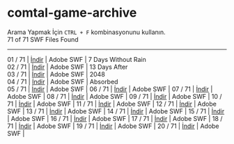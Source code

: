 # comtal-game-archive

Arama Yapmak İçin `CTRL + F` kombinasyonunu kullanın. <br/>
71 of 71 SWF Files Found

--------------------------- 

01 / 71 | [İndir](/g/7-days-without-rain.swf) | Adobe SWF | 7 Days Without Rain <br/>
02 / 71 | [İndir](/g/13_days_after.swf) | Adobe SWF | 13 Days After <br/>
03 / 71 | [İndir](/g/2048.swf) | Adobe SWF | 2048 <br/>
04 / 71 | [İndir](/g/absorbed.swf) | Adobe SWF | Absorbed <br/> 
05 / 71 | [İndir](/g) | Adobe SWF | 
06 / 71 | [İndir](/g) | Adobe SWF | 
07 / 71 | [İndir](/g) | Adobe SWF | 
08 / 71 | [İndir](/g) | Adobe SWF | 
09 / 71 | [İndir](/g) | Adobe SWF | 
10 / 71 | [İndir](/g) | Adobe SWF | 
11 / 71 | [İndir](/g) | Adobe SWF | 
12 / 71 | [İndir](/g) | Adobe SWF | 
13 / 71 | [İndir](/g) | Adobe SWF | 
14 / 71 | [İndir](/g) | Adobe SWF | 
15 / 71 | [İndir](/g) | Adobe SWF | 
16 / 71 | [İndir](/g) | Adobe SWF | 
17 / 71 | [İndir](/g) | Adobe SWF | 
18 / 71 | [İndir](/g) | Adobe SWF | 
19 / 71 | [İndir](/g) | Adobe SWF | 
20 / 71 | [İndir](/g) | Adobe SWF | 
